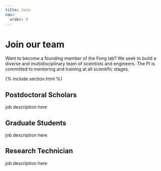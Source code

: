 ```yaml
---
title: Join
nav:
  order: 5
---
```


# <i class="fas fa-hand-peace"></i>Join our team

Want to become a founding member of the Fong lab?  We seek to build a diverse and multidisciplinary team of scientists and engineers.  The PI is committed to mentoring and training at all scientific stages.

{% include section.html %}


## Postdoctoral Scholars

job description here


## Graduate Students

job description here


## Research Technician

job description here
